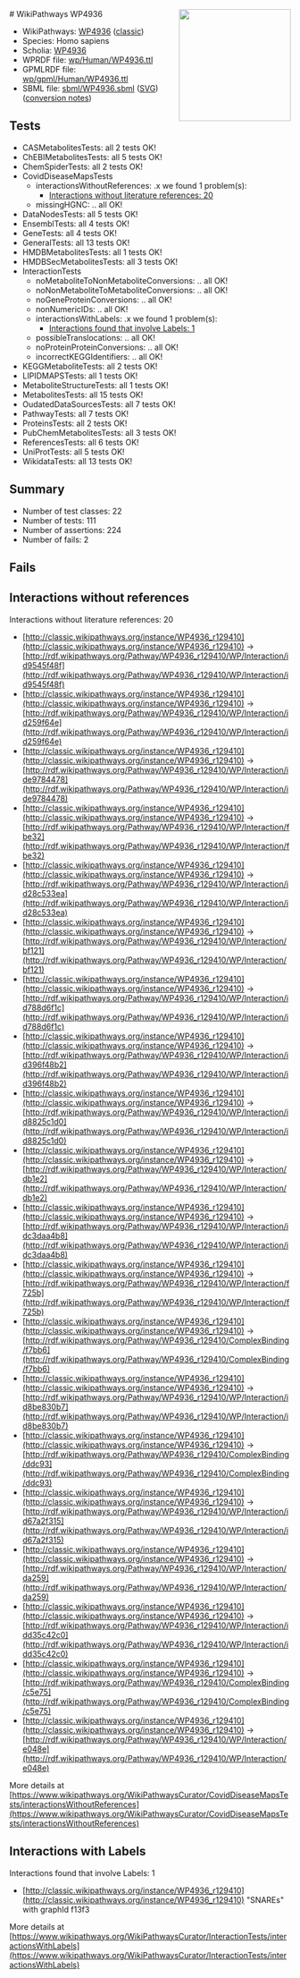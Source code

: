 <img style="float: right; width: 200px" src="https://upload.wikimedia.org/wikipedia/commons/thumb/8/83/Wplogo_with_text_500.png/640px-Wplogo_with_text_500.png" />
# WikiPathways WP4936

* WikiPathways: [WP4936](https://wikipathways.org/pathways/WP4936) ([classic](https://classic.wikipathways.org/instance/WP4936))
* Species: Homo sapiens
* Scholia: [WP4936](https://scholia.toolforge.org/wikipathways/WP4936)
* WPRDF file: [wp/Human/WP4936.ttl](../wp/Human/WP4936.ttl)
* GPMLRDF file: [wp/gpml/Human/WP4936.ttl](../wp/gpml/Human/WP4936.ttl)
* SBML file: [sbml/WP4936.sbml](../sbml/WP4936.sbml) ([SVG](../sbml/WP4936.svg)) ([conversion notes](../sbml/WP4936.txt))

## Tests
* CASMetabolitesTests: all 2 tests OK!
* ChEBIMetabolitesTests: all 5 tests OK!
* ChemSpiderTests: all 2 tests OK!
* CovidDiseaseMapsTests
    * interactionsWithoutReferences: .x we found 1 problem(s):
        * [Interactions without literature references: 20](#9701cd00)
    * missingHGNC: .. all OK!
* DataNodesTests: all 5 tests OK!
* EnsemblTests: all 4 tests OK!
* GeneTests: all 4 tests OK!
* GeneralTests: all 13 tests OK!
* HMDBMetabolitesTests: all 1 tests OK!
* HMDBSecMetabolitesTests: all 3 tests OK!
* InteractionTests
    * noMetaboliteToNonMetaboliteConversions: .. all OK!
    * noNonMetaboliteToMetaboliteConversions: .. all OK!
    * noGeneProteinConversions: .. all OK!
    * nonNumericIDs: .. all OK!
    * interactionsWithLabels: .x we found 1 problem(s):
        * [Interactions found that involve Labels: 1](#630d2678)
    * possibleTranslocations: .. all OK!
    * noProteinProteinConversions: .. all OK!
    * incorrectKEGGIdentifiers: .. all OK!
* KEGGMetaboliteTests: all 2 tests OK!
* LIPIDMAPSTests: all 1 tests OK!
* MetaboliteStructureTests: all 1 tests OK!
* MetabolitesTests: all 15 tests OK!
* OudatedDataSourcesTests: all 7 tests OK!
* PathwayTests: all 7 tests OK!
* ProteinsTests: all 2 tests OK!
* PubChemMetabolitesTests: all 3 tests OK!
* ReferencesTests: all 6 tests OK!
* UniProtTests: all 5 tests OK!
* WikidataTests: all 13 tests OK!


## Summary

* Number of test classes: 22
* Number of tests: 111
* Number of assertions: 224
* Number of fails: 2

## Fails

<a name="9701cd00" />

## Interactions without references

Interactions without literature references: 20

* [http://classic.wikipathways.org/instance/WP4936_r129410](http://classic.wikipathways.org/instance/WP4936_r129410) -> [http://rdf.wikipathways.org/Pathway/WP4936_r129410/WP/Interaction/id9545f48f](http://rdf.wikipathways.org/Pathway/WP4936_r129410/WP/Interaction/id9545f48f)
* [http://classic.wikipathways.org/instance/WP4936_r129410](http://classic.wikipathways.org/instance/WP4936_r129410) -> [http://rdf.wikipathways.org/Pathway/WP4936_r129410/WP/Interaction/id259f64e](http://rdf.wikipathways.org/Pathway/WP4936_r129410/WP/Interaction/id259f64e)
* [http://classic.wikipathways.org/instance/WP4936_r129410](http://classic.wikipathways.org/instance/WP4936_r129410) -> [http://rdf.wikipathways.org/Pathway/WP4936_r129410/WP/Interaction/ide9784478](http://rdf.wikipathways.org/Pathway/WP4936_r129410/WP/Interaction/ide9784478)
* [http://classic.wikipathways.org/instance/WP4936_r129410](http://classic.wikipathways.org/instance/WP4936_r129410) -> [http://rdf.wikipathways.org/Pathway/WP4936_r129410/WP/Interaction/fbe32](http://rdf.wikipathways.org/Pathway/WP4936_r129410/WP/Interaction/fbe32)
* [http://classic.wikipathways.org/instance/WP4936_r129410](http://classic.wikipathways.org/instance/WP4936_r129410) -> [http://rdf.wikipathways.org/Pathway/WP4936_r129410/WP/Interaction/id28c533ea](http://rdf.wikipathways.org/Pathway/WP4936_r129410/WP/Interaction/id28c533ea)
* [http://classic.wikipathways.org/instance/WP4936_r129410](http://classic.wikipathways.org/instance/WP4936_r129410) -> [http://rdf.wikipathways.org/Pathway/WP4936_r129410/WP/Interaction/bf121](http://rdf.wikipathways.org/Pathway/WP4936_r129410/WP/Interaction/bf121)
* [http://classic.wikipathways.org/instance/WP4936_r129410](http://classic.wikipathways.org/instance/WP4936_r129410) -> [http://rdf.wikipathways.org/Pathway/WP4936_r129410/WP/Interaction/id788d6f1c](http://rdf.wikipathways.org/Pathway/WP4936_r129410/WP/Interaction/id788d6f1c)
* [http://classic.wikipathways.org/instance/WP4936_r129410](http://classic.wikipathways.org/instance/WP4936_r129410) -> [http://rdf.wikipathways.org/Pathway/WP4936_r129410/WP/Interaction/id396f48b2](http://rdf.wikipathways.org/Pathway/WP4936_r129410/WP/Interaction/id396f48b2)
* [http://classic.wikipathways.org/instance/WP4936_r129410](http://classic.wikipathways.org/instance/WP4936_r129410) -> [http://rdf.wikipathways.org/Pathway/WP4936_r129410/WP/Interaction/id8825c1d0](http://rdf.wikipathways.org/Pathway/WP4936_r129410/WP/Interaction/id8825c1d0)
* [http://classic.wikipathways.org/instance/WP4936_r129410](http://classic.wikipathways.org/instance/WP4936_r129410) -> [http://rdf.wikipathways.org/Pathway/WP4936_r129410/WP/Interaction/db1e2](http://rdf.wikipathways.org/Pathway/WP4936_r129410/WP/Interaction/db1e2)
* [http://classic.wikipathways.org/instance/WP4936_r129410](http://classic.wikipathways.org/instance/WP4936_r129410) -> [http://rdf.wikipathways.org/Pathway/WP4936_r129410/WP/Interaction/idc3daa4b8](http://rdf.wikipathways.org/Pathway/WP4936_r129410/WP/Interaction/idc3daa4b8)
* [http://classic.wikipathways.org/instance/WP4936_r129410](http://classic.wikipathways.org/instance/WP4936_r129410) -> [http://rdf.wikipathways.org/Pathway/WP4936_r129410/WP/Interaction/f725b](http://rdf.wikipathways.org/Pathway/WP4936_r129410/WP/Interaction/f725b)
* [http://classic.wikipathways.org/instance/WP4936_r129410](http://classic.wikipathways.org/instance/WP4936_r129410) -> [http://rdf.wikipathways.org/Pathway/WP4936_r129410/ComplexBinding/f7bb6](http://rdf.wikipathways.org/Pathway/WP4936_r129410/ComplexBinding/f7bb6)
* [http://classic.wikipathways.org/instance/WP4936_r129410](http://classic.wikipathways.org/instance/WP4936_r129410) -> [http://rdf.wikipathways.org/Pathway/WP4936_r129410/WP/Interaction/id8be830b7](http://rdf.wikipathways.org/Pathway/WP4936_r129410/WP/Interaction/id8be830b7)
* [http://classic.wikipathways.org/instance/WP4936_r129410](http://classic.wikipathways.org/instance/WP4936_r129410) -> [http://rdf.wikipathways.org/Pathway/WP4936_r129410/ComplexBinding/ddc93](http://rdf.wikipathways.org/Pathway/WP4936_r129410/ComplexBinding/ddc93)
* [http://classic.wikipathways.org/instance/WP4936_r129410](http://classic.wikipathways.org/instance/WP4936_r129410) -> [http://rdf.wikipathways.org/Pathway/WP4936_r129410/WP/Interaction/id67a2f315](http://rdf.wikipathways.org/Pathway/WP4936_r129410/WP/Interaction/id67a2f315)
* [http://classic.wikipathways.org/instance/WP4936_r129410](http://classic.wikipathways.org/instance/WP4936_r129410) -> [http://rdf.wikipathways.org/Pathway/WP4936_r129410/WP/Interaction/da259](http://rdf.wikipathways.org/Pathway/WP4936_r129410/WP/Interaction/da259)
* [http://classic.wikipathways.org/instance/WP4936_r129410](http://classic.wikipathways.org/instance/WP4936_r129410) -> [http://rdf.wikipathways.org/Pathway/WP4936_r129410/WP/Interaction/idd35c42c0](http://rdf.wikipathways.org/Pathway/WP4936_r129410/WP/Interaction/idd35c42c0)
* [http://classic.wikipathways.org/instance/WP4936_r129410](http://classic.wikipathways.org/instance/WP4936_r129410) -> [http://rdf.wikipathways.org/Pathway/WP4936_r129410/ComplexBinding/c5e75](http://rdf.wikipathways.org/Pathway/WP4936_r129410/ComplexBinding/c5e75)
* [http://classic.wikipathways.org/instance/WP4936_r129410](http://classic.wikipathways.org/instance/WP4936_r129410) -> [http://rdf.wikipathways.org/Pathway/WP4936_r129410/WP/Interaction/e048e](http://rdf.wikipathways.org/Pathway/WP4936_r129410/WP/Interaction/e048e)


More details at [https://www.wikipathways.org/WikiPathwaysCurator/CovidDiseaseMapsTests/interactionsWithoutReferences](https://www.wikipathways.org/WikiPathwaysCurator/CovidDiseaseMapsTests/interactionsWithoutReferences)

<a name="630d2678" />

## Interactions with Labels

Interactions found that involve Labels: 1

* [http://classic.wikipathways.org/instance/WP4936_r129410](http://classic.wikipathways.org/instance/WP4936_r129410) "SNAREs" with graphId f13f3


More details at [https://www.wikipathways.org/WikiPathwaysCurator/InteractionTests/interactionsWithLabels](https://www.wikipathways.org/WikiPathwaysCurator/InteractionTests/interactionsWithLabels)


